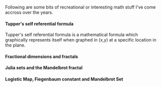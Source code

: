 Following are some bits of recreational or interesting math stuff I've come accross over the years. 

#### Tupper's self referential formula
Tupper's self referential formula is a mathematical formula which graphically represents itself when graphed in (x,y) at a specific location in the plane.

#### Fractional dimensions and fractals
#### Julia sets and the Mandelbrot fractal
#### Logistic Map, Fiegenbaum constant and Mandelbrot Set

